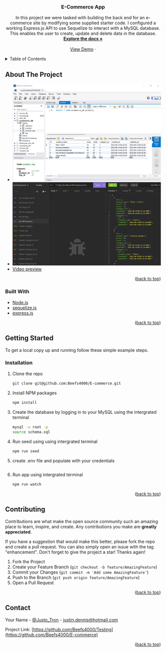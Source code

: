 <div id="top"></div>

<h3 align="center">E-Commerce App</h3>

  <p align="center">
    In this project we were tasked with building the back end for an e-commerce site by modifying some supplied starter code. 
    I configured a working Express.js API to use Sequelize to interact with a MySQL database. This enables the user to create,
    update and delete data in the database.
    <br />
    <a href="https://github.com/Beefs4000/E-commerce"><strong>Explore the docs »</strong></a>
    <br />
    <br />
    <a href="https://drive.google.com/file/d/1o_FlGMcJXm79cRTHohDzXpjLp4AUcD6V/view">View Demo</a>
    ·
    </p>
</div>



<!-- TABLE OF CONTENTS -->
<details>
  <summary>Table of Contents</summary>
  <ol>
    <li>
      <a href="#about-the-project">About The Project</a>
      <ul>
        <li><a href="#built-with">Built With</a></li>
      </ul>
    </li>
    <li>
      <a href="#getting-started">Getting Started</a>
      <ul>
        <li><a href="#installation">Installation</a></li>
      </ul>
    </li>
    <li><a href="#contributing">Contributing</a></li>
    <li><a href="#contact">Contact</a></li>
  </ol>
</details>



<!-- ABOUT THE PROJECT -->
## About The Project

* ![MySQL Database](https://github.com/Beefs4000/E-commerce/blob/c1a50267a3c30e714baf1a082d2d844b9b8af625/utilities/MySQL.jpg)
* ![Testing using Insomnia](https://github.com/Beefs4000/E-commerce/blob/c1a50267a3c30e714baf1a082d2d844b9b8af625/utilities/Insomnia%20.jpg)
* [Video preview](https://drive.google.com/file/d/1PSP45Lvwo-rgYuJGWlOlzAof3PcEUDJB/view)

<p align="right">(<a href="#top">back to top</a>)</p>



### Built With

* [Node.js](https://nodejs.org/en/)
* [sequelize.js](https://sequelize.org/)
* [express.js](https://expressjs.com/)

<p align="right">(<a href="#top">back to top</a>)</p>



<!-- GETTING STARTED -->
## Getting Started

To get a local copy up and running follow these simple example steps.

### Installation

1. Clone the repo
   ```sh
   git clone git@github.com:Beefs4000/E-commerce.git
   ```
2. Install NPM packages
   ```sh
   npm install
   ```
3. Create the database by logging in to your MySQL using the intergrated terminal  
   ```sh
   mysql -u root -p
   source schema.sql
   ```
4. Run seed using using intergrated terminal
   ```sh
   npm run seed
   ```
5. create .env file and populate with your credentials
   ```sh
   ```
6. Run app using intergrated terminal
   ```sh
   npm run watch
   ```   

<p align="right">(<a href="#top">back to top</a>)</p>



<!-- CONTRIBUTING -->
## Contributing

Contributions are what make the open source community such an amazing place to learn, inspire, and create. Any contributions you make are **greatly appreciated**.

If you have a suggestion that would make this better, please fork the repo and create a pull request. You can also simply open an issue with the tag "enhancement".
Don't forget to give the project a star! Thanks again!

1. Fork the Project
2. Create your Feature Branch (`git checkout -b feature/AmazingFeature`)
3. Commit your Changes (`git commit -m 'Add some AmazingFeature'`)
4. Push to the Branch (`git push origin feature/AmazingFeature`)
5. Open a Pull Request

<p align="right">(<a href="#top">back to top</a>)</p>

<!-- CONTACT -->
## Contact

Your Name - [@Justo_Tron](https://twitter.com/Justo_Tron) - justin.dennis@hotmail.com

Project Link: [https://github.com/Beefs4000/Testing](https://github.com/Beefs4000/E-commerce)

<p align="right">(<a href="#top">back to top</a>)</p>

